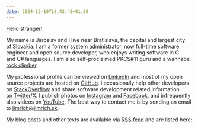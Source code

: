 ```yaml
---
date: 2024-12-10T18:43:45+01:00
---
```


Hello stranger!

My name is Jaroslav and I live near Bratislava, the capital and largest city of Slovakia. 
I am a former system administrator, now full-time software engineer and open source developer, who enjoys writing software in C and C# languages. 
I am also self-proclaimed PKCS#11 guru and a wannabe [rock climber][1].

My professional profile can be viewed on [LinkedIn][2] and most of my open source projects are hosted on [GitHub][3]. 
I occasionally help other developers on [StackOverflow][4] and share software development related information on [Twitter/X][5]. 
I publish photos on [Instagram][6] and [Facebook][7], and infrequently also videos on [YouTube][8]. 
The best way to contact me is by sending an email to [jimrich@jimrich.sk][9].

My blog posts and other texts are available via [RSS feed][10] and are listed here:

[1]: https://leziem-istim.sk
[2]: https://sk.linkedin.com/in/jaroslavimrich
[3]: https://github.com/jariq/
[4]: https://stackoverflow.com/users/3325704/jariq
[5]: https://twitter.com/jimrichsk
[6]: https://www.instagram.com/jaroslav.imrich/
[7]: https://www.facebook.com/jimrich.sk
[8]: https://www.youtube.com/jariqsk
[9]: mailto:jimrich@jimrich.sk
[10]: /index.xml
